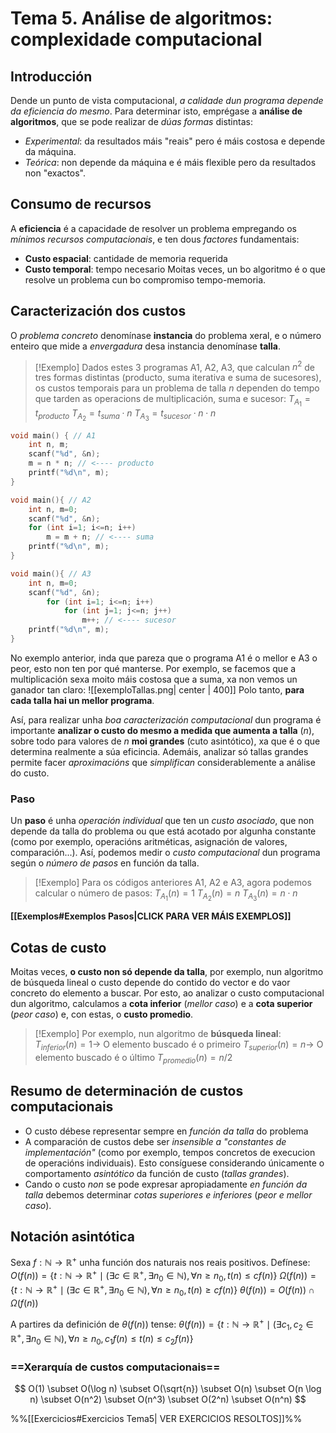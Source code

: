 # Tema 5. Análise de algoritmos: complexidade computacional
## Introducción
Dende un punto de vista computacional, _a calidade dun programa depende da eficiencia do mesmo_. Para determinar isto, emprégase a **análise de algoritmos**, que se pode realizar de _dúas formas_ distintas:
+ _Experimental_: da resultados máis "reais" pero é máis costosa e depende da máquina.
+ _Teórica_: non depende da máquina e é máis flexible pero da resultados non "exactos".

## Consumo de recursos
A **eficiencia** é a capacidade de resolver un problema empregando os _mínimos recursos computacionais_, e ten dous _factores_ fundamentais:
+ **Custo espacial**: cantidade de memoria requerida
+ **Custo temporal**: tempo necesario
Moitas veces, un bo algoritmo é o que resolve un problema cun bo compromiso tempo-memoria.
## Caracterización dos custos
O _problema concreto_ denomínase **instancia** do problema xeral, e o número enteiro que mide a _envergadura_ desa instancia denomínase **talla**.

> [!Exemplo]
> Dados estes 3 programas A1, A2, A3, que calculan $n^2$ de tres formas distintas (producto, suma iterativa e suma de sucesores), os custos temporais para un problema de talla $n$ dependen do tempo que tarden as operacions de multiplicación, suma e sucesor:
> $T_{A_{1}}=t_{producto}$
> $T_{A_{2}}=t_{suma} \cdot n$
> $T_{A_{3}}=t_{sucesor} \cdot n \cdot n$
```c
void main() { // A1
	int n, m;
	scanf("%d", &n);
	m = n * n; // <---- producto
	printf("%d\n", m);
}

void main(){ // A2
	int n, m=0;
	scanf("%d", &n);
	for (int i=1; i<=n; i++)
		m = m + n; // <---- suma
	printf("%d\n", m);
}

void main(){ // A3
	int n, m=0;
	scanf("%d", &n);
		for (int i=1; i<=n; i++)
			for (int j=1; j<=n; j++)
				m++; // <---- sucesor
	printf("%d\n", m);
}
```

No exemplo anterior, inda que pareza que o programa A1 é o mellor e A3 o peor, esto non ten por qué manterse. Por exemplo, se facemos que a multiplicación sexa moito máis costosa que a suma, xa non vemos un ganador tan claro:
![[exemploTallas.png| center | 400]]
Polo tanto, **para cada talla hai un mellor programa**.

Así, para realizar unha _boa caracterización computacional_ dun programa é importante **analizar o custo do mesmo a medida que aumenta a talla** ($n$), sobre todo para valores de $n$ **moi grandes** (cuto asintótico), xa que é o que determina realmente a súa eficincia. Ademáis, analizar só tallas grandes permite facer _aproximacións_ que _simplifican_ considerablemente a análise do custo.

### Paso
Un **paso** é unha _operación individual_ que ten un _custo asociado_, que non depende da talla do problema ou que está acotado por algunha constante (como por exemplo, operacións aritméticas, asignación de valores, comparación...). Así, podemos medir o _custo computacional_ dun programa según o _número de pasos_ en función da talla. 

> [!Exemplo] 
> Para os códigos anteriores A1, A2 e A3, agora podemos calcular o número de pasos:
> $T_{A_{1}}(n)=1$
> $T_{A_{2}}(n)=n$
> $T_{A_{3}}(n)=n \cdot n$

**[[Exemplos#Exemplos Pasos|CLICK PARA VER MÁIS EXEMPLOS]]**

## Cotas de custo
Moitas veces, **o custo non só depende da talla**, por exemplo, nun algoritmo de búsqueda lineal o custo depende do contido do vector e do vaor concreto do elemento a buscar.
Por esto, ao analizar o custo computacional dun algoritmo, calculamos a **cota inferior** (_mellor caso_) e a **cota superior** (_peor caso_) e, con estas, o **custo promedio**.

> [!Exemplo]
> Por exemplo, nun algoritmo de **búsqueda lineal**:
> $T_{inferior}(n)=1\to$ O elemento buscado é o primeiro
> $T_{superior}(n)=n\to$ O elemento buscado é o último
> $T_{promedio}(n)={n}/{2}$

## Resumo de determinación de custos computacionais
+ O custo débese representar sempre en _función da talla_ do problema
+ A comparación de custos debe ser _insensible a "constantes de implementación"_ (como por exemplo, tempos concretos de execucion de operacións individuais). Esto consíguese considerando únicamente o comportamento _asintótico_ da función de custo (_tallas grandes_).
+ Cando o custo _non_ se pode expresar apropiadamente _en función da talla_ debemos determinar _cotas superiores e inferiores_ (_peor e mellor caso_).

## Notación asintótica
Sexa $f : \mathbb{N} \to \mathbb{R}^+$ unha función dos naturais nos reais positivos. Defínese:
$O(f(n)) = \{t : \mathbb{N} \to \mathbb{R}^+ \mid (\exists c \in \mathbb{R}^+, \exists n_0 \in \mathbb{N}), \forall n \geq n_0, t(n) \leq c f(n)\}$
$\Omega(f(n)) = \{t : \mathbb{N} \to \mathbb{R}^+ \mid (\exists c \in \mathbb{R}^+, \exists n_0 \in \mathbb{N}), \forall n \geq n_0, t(n) \geq c f(n)\}$
$\theta(f(n)) = O(f(n)) \cap \Omega(f(n))$

A partires da definición de $\theta(f(n))$ tense:
$\theta(f(n)) = \{t : \mathbb{N} \to \mathbb{R}^+ \mid (\exists c_1, c_2 \in \mathbb{R}^+, \exists n_0 \in \mathbb{N}), \forall n \geq n_0, c_1 f(n) \leq t(n) \leq c_2 f(n)\}$

### ==Xerarquía de custos computacionais==
$$
O(1) \subset O(\log n) \subset O(\sqrt{n}) \subset O(n) \subset O(n \log n) \subset O(n^2) \subset O(n^3) \subset O(2^n) \subset O(n^n)
$$

%%[[Exercicios#Exercicios Tema5| VER EXERCICIOS RESOLTOS]]%%





